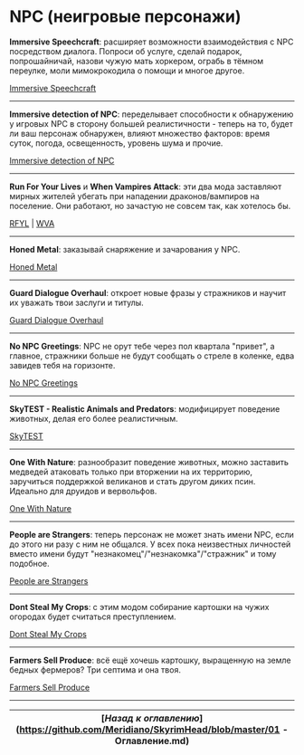 # NPC (неигровые персонажи)

**Immersive Speechcraft**: расширяет возможности взаимодействия с NPC посредством диалога. Попроси об услуге, сделай подарок, попрошайничай, назови чужую мать хоркером, ограбь в тёмном переулке, моли мимокрокодила о помощи и многое другое.

[Immersive Speechcraft](http://www.nexusmods.com/skyrim/mods/63874/)

------

**Immersive detection of NPC**: переделывает способности к обнаружению у игровых NPC в сторону большей реалистичности - теперь на то, будет ли ваш персонаж обнаружен, влияют множество факторов: время суток, погода, освещенность, уровень шума и прочие.

[Immersive detection of NPC](http://www.nexusmods.com/skyrim/mods/61255/)

------

**Run For Your Lives** и **When Vampires Attack**: эти два мода заставляют мирных жителей убегать при нападении драконов/вампиров на поселение. Они работают, но зачастую не совсем так, как хотелось бы.

[RFYL](http://www.nexusmods.com/skyrim/mods/23906/) | [WVA](http://www.nexusmods.com/skyrim/mods/28235/)

------

**Honed Metal**: заказывай снаряжение и зачарования у NPC.

[Honed Metal](http://www.nexusmods.com/skyrim/mods/51024/)

------

**Guard Dialogue Overhaul**: откроет новые фразы у стражников и научит их уважать твои заслуги и титулы.

[Guard Dialogue Overhaul](http://www.nexusmods.com/skyrim/mods/23390/)

------

**No NPC Greetings**: NPC не орут тебе через пол квартала "привет", а главное, стражники больше не будут сообщать о стреле в коленке, едва завидев тебя на горизонте.

[No NPC Greetings](http://www.nexusmods.com/skyrim/mods/746/)

------

**SkyTEST - Realistic Animals and Predators**: модифицирует поведение животных, делая его более реалистичным.

[SkyTEST](http://www.nexusmods.com/skyrim/mods/10175/)

------

**One With Nature**: разнообразит поведение животных, можно заставить медведей атаковать только при вторжении на их территорию, заручиться поддержкой великанов и стать другом диких псин. Идеально для друидов и вервольфов.

[One With Nature](http://www.nexusmods.com/skyrim/mods/54090/)

------

**People are Strangers**: теперь персонаж не может знать имени NPC, если до этого ни разу с ним не общался. У всех пока неизвестных личностей вместо имени будут "незнакомец"/"незнакомка"/"стражник" и тому подобное.

[People are Strangers](http://www.nexusmods.com/skyrim/mods/56744/)

------

**Dont Steal My Crops**: с этим модом собирание картошки на чужих огородах будет считаться преступлением.

[Dont Steal My Crops](http://www.nexusmods.com/skyrim/mods/28452/)

------

**Farmers Sell Produce**: всё ещё хочешь картошку, выращенную на земле бедных фермеров? Три септима и она твоя.

[Farmers Sell Produce](http://www.nexusmods.com/skyrim/mods/38470/)

------

|[*Назад к оглавлению*](https://github.com/Meridiano/SkyrimHead/blob/master/01 - Оглавление.md)|
|:---:|

